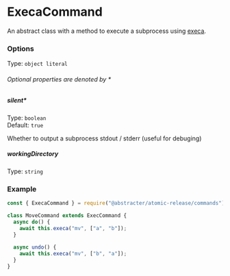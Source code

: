 # ExecaCommand

An abstract class with a method to execute a subprocess using [execa](https://github.com/sindresorhus/execa).

### Options

Type: `object literal`

###### Optional properties are denoted by *

##### silent*

Type: `boolean`  
Default: `true`

Whether to output a subprocess stdout / stderr (useful for debuging)

##### workingDirectory

Type: `string`

### Example

```js
const { ExecaCommand } = require("@abstracter/atomic-release/commands");

class MoveCommand extends ExecCommand {
  async do() {
    await this.execa("mv", ["a", "b"]);
  }
  
  async undo() {
    await this.execa("mv", ["b", "a"]);
  }
}
```
